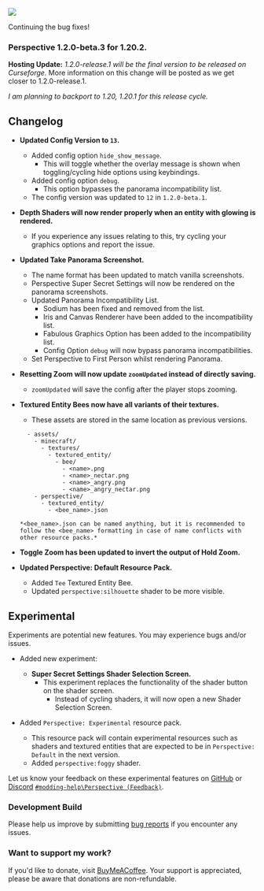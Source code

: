 ![](https://mclegoman.com/images/a/a7/Perspective_Development_Logo.png)

Continuing the bug fixes!

### Perspective 1.2.0-beta.3 for 1.20.2.  
**Hosting Update:** *1.2.0-release.1 will be the final version to be released on Curseforge.*
More information on this change will be posted as we get closer to 1.2.0-release.1.  

*I am planning to backport to 1.20, 1.20.1 for this release cycle.*  

## Changelog  
- **Updated Config Version to `13`.**
  - Added config option `hide_show_message`.
    - This will toggle whether the overlay message is shown when toggling/cycling hide options using keybindings.
  - Added config option `debug`.
    - This option bypasses the panorama incompatibility list.  
  - The config version was updated to `12` in `1.2.0-beta.1`.  

- **Depth Shaders will now render properly when an entity with glowing is rendered.**  
  - If you experience any issues relating to this, try cycling your graphics options and report the issue.

- **Updated Take Panorama Screenshot.**  
  - The name format has been updated to match vanilla screenshots.  
  - Perspective Super Secret Settings will now be rendered on the panorama screenshots.  
  - Updated Panorama Incompatibility List.  
    - Sodium has been fixed and removed from the list.  
    - Iris and Canvas Renderer have been added to the incompatibility list.  
    - Fabulous Graphics Option has been added to the incompatibility list.  
    - Config Option `debug` will now bypass panorama incompatibilities.  
  - Set Perspective to First Person whilst rendering Panorama.  

- **Resetting Zoom will now update `zoomUpdated` instead of directly saving.**  
  - `zoomUpdated` will save the config after the player stops zooming.  

- **Textured Entity Bees now have all variants of their textures.**
  - These assets are stored in the same location as previous versions.
  ```
    - assets/
      - minecraft/
        - textures/
          - textured_entity/
            - bee/
              - <name>.png
              - <name>_nectar.png
              - <name>_angry.png
              - <name>_angry_nectar.png
      - perspective/
        - textured_entity/
          - <bee_name>.json
  ```
  `*<bee_name>.json can be named anything, but it is recommended to follow the <bee_name> formatting in case of name conflicts with other resource packs.*`

- **Toggle Zoom has been updated to invert the output of Hold Zoom.**  

- **Updated Perspective: Default Resource Pack.**  
  - Added `Tee` Textured Entity Bee.  
  - Updated `perspective:silhouette` shader to be more visible.  

## Experimental  
Experiments are potential new features. You may experience bugs and/or issues.  
- Added new experiment:  
  - **Super Secret Settings Shader Selection Screen.**  
    - This experiment replaces the functionality of the shader button on the shader screen.  
      - Instead of cycling shaders, it will now open a new Shader Selection Screen.  

- Added `Perspective: Experimental` resource pack.  
  - This resource pack will contain experimental resources such as shaders and textured entities that are expected to be in `Perspective: Default` in the next version.  
  - Added `perspective:foggy` shader.

Let us know your feedback on these experimental features on [GitHub](https://github.com/MCLegoMan/Perspective/issues) or [Discord](https://discord.gg/vjbvjpFFPm) [`#modding-help\Perspective (Feedback)`](https://discord.com/channels/814560286664949811/1181316009592881182).  

### Development Build  
Please help us improve by submitting [bug reports](https://github.com/MCLegoMan/Perspective/issues) if you encounter any issues.  

### Want to support my work?  
If you'd like to donate, visit [BuyMeACoffee](https://www.buymeacoffee.com/mclegoman).
Your support is appreciated, please be aware that donations are non-refundable.